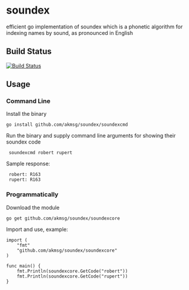 # soundex
efficient go implementation of soundex which is a phonetic algorithm for indexing names by sound, as pronounced in English

## Build Status
[![Build Status](https://travis-ci.org/akmsg/soundex.svg?branch=master)](https://travis-ci.org/akmsg/soundex)


## Usage

### Command Line

Install the binary

    go install github.com/akmsg/soundex/soundexcmd

Run the binary and supply command line arguments for showing their soundex code

     soundexcmd robert rupert

Sample response:

     robert: R163
     rupert: R163
     
### Programmatically

Download the module

    go get github.com/akmsg/soundex/soundexcore
    
Import and use, example:

    import (
    	"fmt"
    	"github.com/akmsg/soundex/soundexcore"
    )
    
    func main() {
    	fmt.Println(soundexcore.GetCode("robert"))
    	fmt.Println(soundexcore.GetCode("rupert"))
    }
